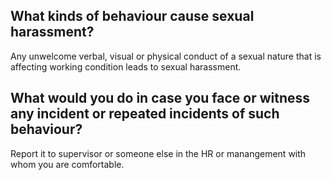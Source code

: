 ## What kinds of behaviour cause sexual harassment?
Any unwelcome verbal, visual or physical conduct of a sexual nature that is affecting working condition leads to sexual harassment.

## What would you do in case you face or witness any incident or repeated incidents of such behaviour?
Report it to supervisor or someone else in the HR or manangement with whom you are comfortable.
